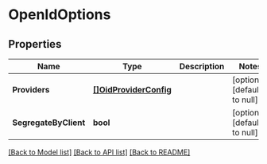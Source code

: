 # OpenIdOptions

## Properties
Name | Type | Description | Notes
------------ | ------------- | ------------- | -------------
**Providers** | [**[]OidProviderConfig**](OIDProviderConfig.md) |  | [optional] [default to null]
**SegregateByClient** | **bool** |  | [optional] [default to null]

[[Back to Model list]](../README.md#documentation-for-models) [[Back to API list]](../README.md#documentation-for-api-endpoints) [[Back to README]](../README.md)

